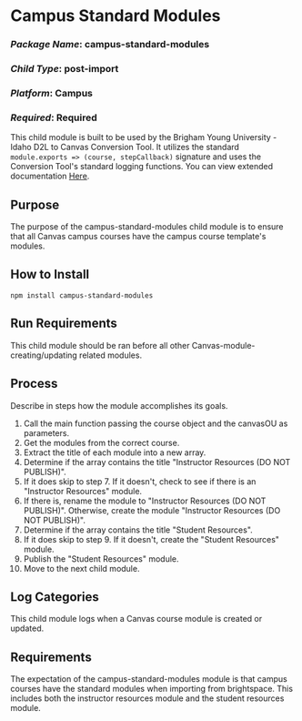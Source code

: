 # Campus Standard Modules
### *Package Name*: campus-standard-modules
### *Child Type*: post-import
### *Platform*: Campus
### *Required*: Required

This child module is built to be used by the Brigham Young University - Idaho D2L to Canvas Conversion Tool. It utilizes the standard `module.exports => (course, stepCallback)` signature and uses the Conversion Tool's standard logging functions. You can view extended documentation [Here](https://github.com/byuitechops/d2l-to-canvas-conversion-tool/tree/master/documentation).

## Purpose

The purpose of the campus-standard-modules child module is to ensure that all Canvas campus courses have the campus course template's modules.

## How to Install

```
npm install campus-standard-modules
```

## Run Requirements

This child module should be ran before all other Canvas-module-creating/updating related modules.

## Process

Describe in steps how the module accomplishes its goals.

1. Call the main function passing the course object and the canvasOU as parameters.
2. Get the modules from the correct course.
3. Extract the title of each module into a new array.
4. Determine if the array contains the title "Instructor Resources (DO NOT PUBLISH)".
5. If it does skip to step 7. If it doesn't, check to see if there is an "Instructor Resources" module.
6. If there is, rename the module to "Instructor Resources (DO NOT PUBLISH)". Otherwise, create the module "Instructor Resources (DO NOT PUBLISH)".
7. Determine if the array contains the title "Student Resources".
8. If it does skip to step 9. If it doesn't, create the "Student Resources" module.
9. Publish the "Student Resources" module.
10. Move to the next child module.


## Log Categories

This child module logs when a Canvas course module is created or updated.



## Requirements

The expectation of the campus-standard-modules module is that campus courses have the standard modules when importing from brightspace. This includes both the instructor resources module and the student resources module.